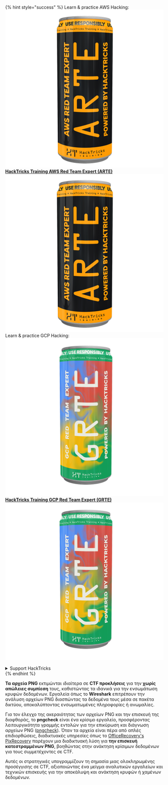 {% hint style="success" %}
Learn & practice AWS Hacking:<img src="/.gitbook/assets/arte.png" alt="" data-size="line">[**HackTricks Training AWS Red Team Expert (ARTE)**](https://training.hacktricks.xyz/courses/arte)<img src="/.gitbook/assets/arte.png" alt="" data-size="line">\
Learn & practice GCP Hacking: <img src="/.gitbook/assets/grte.png" alt="" data-size="line">[**HackTricks Training GCP Red Team Expert (GRTE)**<img src="/.gitbook/assets/grte.png" alt="" data-size="line">](https://training.hacktricks.xyz/courses/grte)

<details>

<summary>Support HackTricks</summary>

* Check the [**subscription plans**](https://github.com/sponsors/carlospolop)!
* **Join the** 💬 [**Discord group**](https://discord.gg/hRep4RUj7f) or the [**telegram group**](https://t.me/peass) or **follow** us on **Twitter** 🐦 [**@hacktricks\_live**](https://twitter.com/hacktricks\_live)**.**
* **Share hacking tricks by submitting PRs to the** [**HackTricks**](https://github.com/carlospolop/hacktricks) and [**HackTricks Cloud**](https://github.com/carlospolop/hacktricks-cloud) github repos.

</details>
{% endhint %}

**Τα αρχεία PNG** εκτιμώνται ιδιαίτερα σε **CTF προκλήσεις** για την **χωρίς απώλειες συμπίεση** τους, καθιστώντας τα ιδανικά για την ενσωμάτωση κρυφών δεδομένων. Εργαλεία όπως το **Wireshark** επιτρέπουν την ανάλυση αρχείων PNG διασπώντας τα δεδομένα τους μέσα σε πακέτα δικτύου, αποκαλύπτοντας ενσωματωμένες πληροφορίες ή ανωμαλίες.

Για τον έλεγχο της ακεραιότητας των αρχείων PNG και την επισκευή της διαφθοράς, το **pngcheck** είναι ένα κρίσιμο εργαλείο, προσφέροντας λειτουργικότητα γραμμής εντολών για την επικύρωση και διάγνωση αρχείων PNG ([pngcheck](http://libpng.org/pub/png/apps/pngcheck.html)). Όταν τα αρχεία είναι πέρα από απλές επιδιορθώσεις, διαδικτυακές υπηρεσίες όπως το [OfficeRecovery's PixRecovery](https://online.officerecovery.com/pixrecovery/) παρέχουν μια διαδικτυακή λύση για **την επισκευή κατεστραμμένων PNG**, βοηθώντας στην ανάκτηση κρίσιμων δεδομένων για τους συμμετέχοντες σε CTF.

Αυτές οι στρατηγικές υπογραμμίζουν τη σημασία μιας ολοκληρωμένης προσέγγισης σε CTF, αξιοποιώντας ένα μείγμα αναλυτικών εργαλείων και τεχνικών επισκευής για την αποκάλυψη και ανάκτηση κρυφών ή χαμένων δεδομένων.
